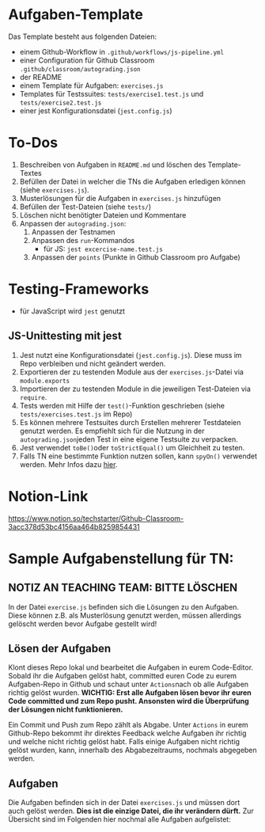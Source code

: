# Aufgaben-Template
Das Template besteht aus folgenden Dateien:
- einem Github-Workflow in `.github/workflows/js-pipeline.yml`
- einer Configuration für Github Classroom `.github/classroom/autograding.json`
- der README
- einem Template für Aufgaben: `exercises.js`
- Templates für Testssuites: `tests/exercise1.test.js` und `tests/exercise2.test.js`
- einer jest Konfigurationsdatei (`jest.config.js`)

# To-Dos
1. Beschreiben von Aufgaben in `README.md` und löschen des Template-Textes
2. Befüllen der Datei in welcher die TNs die Aufgaben erledigen können (siehe `exercises.js`).
3. Musterlösungen für die Aufgaben in `exercises.js` hinzufügen 
4. Befüllen der Test-Dateien (siehe `tests/`)
5. Löschen nicht benötigter Dateien und Kommentare
6. Anpassen der `autograding.json`:
    1. Anpassen der Testnamen
    2. Anpassen des `run`-Kommandos 
        - für JS: `jest excercise-name.test.js`
    3. Anpassen der `points` (Punkte in Github Classroom pro Aufgabe)

# Testing-Frameworks
- für JavaScript wird `jest` genutzt

## JS-Unittesting mit jest
1. Jest nutzt eine Konfigurationsdatei (`jest.config.js`). Diese muss im Repo verbleiben und nicht geändert werden.
2. Exportieren der zu testenden Module aus der `exercises.js`-Datei via  `module.exports`
2. Importieren der zu testenden Module in die jeweiligen Test-Dateien via `require`.
3. Tests werden mit Hilfe der `test()`-Funktion geschrieben (siehe `tests/exercises.test.js` im Repo)
4. Es können mehrere Testsuites durch Erstellen mehrerer Testdateien genutzt werden. Es empfiehlt sich für die Nutzung in der `autograding.json`jeden Test in eine eigene Testsuite zu verpacken.
5. Jest verwendet `toBe()`oder `toStrictEqual()` um Gleichheit zu testen.
6. Falls TN eine bestimmte Funktion nutzen sollen, kann `spyOn()` verwendet werden. Mehr Infos dazu [hier](https://codewithhugo.com/jest-fn-spyon-stub-mock/).

# Notion-Link
https://www.notion.so/techstarter/Github-Classroom-3acc378d53bc4156aa464b8259854431

# Sample Aufgabenstellung für TN:
## NOTIZ AN TEACHING TEAM: BITTE LÖSCHEN
In der Datei `exercise.js` befinden sich die Lösungen zu den Aufgaben. Diese können z.B. als Musterlösung genutzt werden, müssen allerdings gelöscht werden bevor Aufgabe gestellt wird! 

## Lösen der Aufgaben
Klont dieses Repo lokal und bearbeitet die Aufgaben in eurem Code-Editor. Sobald ihr die Aufgaben gelöst habt, committed euren Code zu eurem Aufgaben-Repo in Github und schaut unter `Actions`nach ob alle Aufgaben richtig gelöst wurden. **WICHTIG: Erst alle Aufgaben lösen bevor ihr euren Code committed und zum Repo pusht. Ansonsten wird die Überprüfung der Lösungen nicht funktionieren.**

Ein Commit und Push zum Repo zählt als Abgabe. Unter `Actions` in eurem Github-Repo bekommt ihr direktes Feedback welche Aufgaben ihr richtig und welche nicht richtig gelöst habt. Falls einige Aufgaben nicht richtig gelöst wurden, kann, innerhalb des Abgabezeitraums, nochmals abgegeben werden.

## Aufgaben
Die Aufgaben befinden sich in der Datei `exercises.js` und müssen dort auch gelöst werden. **Dies ist die einzige Datei, die ihr verändern dürft.** Zur Übersicht sind im Folgenden hier nochmal alle Aufgaben aufgelistet: 